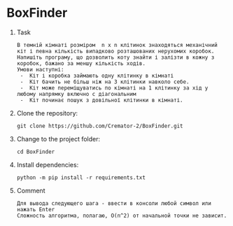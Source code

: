 # BoxFinder

1. Task
    ```
    В темній кімнаті розміром  n x n клітинок знаходяться механічний кіт і певна кількість випадково розташованих нерухомих коробок.
    Напишіть програму, що дозволить коту знайти і залізти в кожну з коробок, бажано за меншу кількість ходів.
    Умови наступні:
     -  Кіт і коробка займають одну клітинку в кімнаті
     -  Кіт бачить не більш ніж на 3 клітинки навколо себе.
     -  Кіт може переміщуватись по кімнаті на 1 клітинку за хід у любому напрямку включно с діагональним
     -  Кіт починає пошук з довільної клітинки в кімнаті.
    ```

2. Clone the repository:
    ```shell
    git clone https://github.com/Cremator-2/BoxFinder.git
    ```

3. Change to the project folder:
    ```shell
    cd BoxFinder
    ```

4. Install dependencies:
    ```shell
    python -m pip install -r requirements.txt
    ```

5. Comment
    ```
    Для вывода следующего шага - ввести в консоли любой символ или нажать Enter
    Сложность алгоритма, полагаю, O(n^2) от начальной точки не зависит.
    ```
